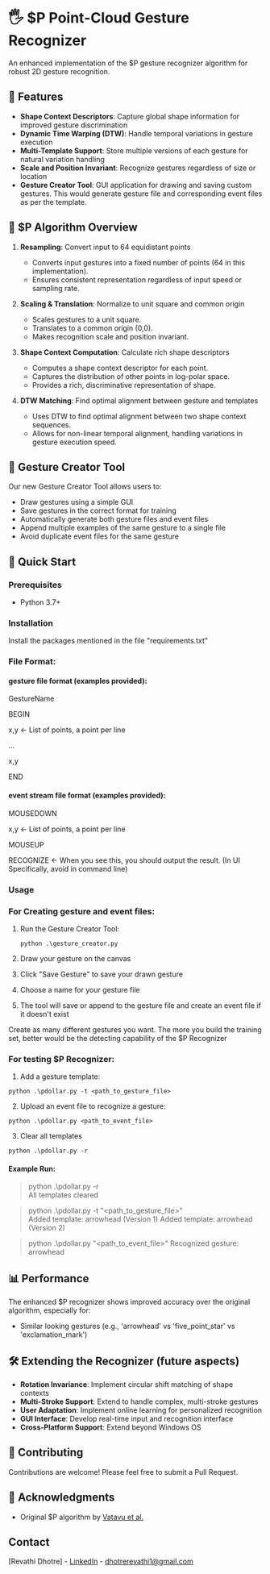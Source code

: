 # 🖐️ $P Point-Cloud Gesture Recognizer
An enhanced implementation of the $P gesture recognizer algorithm for robust 2D gesture recognition.

## 🌟 Features
- **Shape Context Descriptors**: Capture global shape information for improved gesture discrimination
- **Dynamic Time Warping (DTW)**: Handle temporal variations in gesture execution
- **Multi-Template Support**: Store multiple versions of each gesture for natural variation handling
- **Scale and Position Invariant**: Recognize gestures regardless of size or location
- **Gesture Creator Tool**: GUI application for drawing and saving custom gestures. This would generate gesture file and corresponding event files as per the template.
  
## 🧠 $P Algorithm Overview
1. **Resampling**: Convert input to 64 equidistant points
   - Converts input gestures into a fixed number of points (64 in this implementation).
   - Ensures consistent representation regardless of input speed or sampling rate.
     
2. **Scaling & Translation**: Normalize to unit square and common origin
   - Scales gestures to a unit square.
   - Translates to a common origin (0,0).
   - Makes recognition scale and position invariant.
     
3. **Shape Context Computation**: Calculate rich shape descriptors
   - Computes a shape context descriptor for each point.
   - Captures the distribution of other points in log-polar space.
   - Provides a rich, discriminative representation of shape.
     
4. **DTW Matching**: Find optimal alignment between gesture and templates
   - Uses DTW to find optimal alignment between two shape context sequences.
   - Allows for non-linear temporal alignment, handling variations in gesture execution speed.


## 🎨 Gesture Creator Tool

Our new Gesture Creator Tool allows users to:

- Draw gestures using a simple GUI
- Save gestures in the correct format for training
- Automatically generate both gesture files and event files
- Append multiple examples of the same gesture to a single file
- Avoid duplicate event files for the same gesture


## 🚀 Quick Start
### Prerequisites
- Python 3.7+

### Installation
Install the packages mentioned in the file "requirements.txt"

### File Format:
#### gesture file format (examples provided):
GestureName

BEGIN

x,y <- List of points, a point per line

…

x,y

END



#### event stream file format (examples provided):

MOUSEDOWN

x,y <- List of points, a point per line

MOUSEUP

RECOGNIZE <- When you see this, you should output the result. (In UI Specifically, avoid in command line)


### Usage

### For Creating gesture and event files:
1. Run the Gesture Creator Tool:
   ```
   python .\gesture_creator.py
   ```
2. Draw your gesture on the canvas

3. Click "Save Gesture" to save your drawn gesture

4. Choose a name for your gesture file

5. The tool will save or append to the gesture file and create an event file if it doesn't exist

Create as many different gestures you want. The more you build the training set, better would be the detecting capability of the $P Recognizer 


### For testing $P Recognizer:

1. Add a gesture template:
```
python .\pdollar.py -t <path_to_gesture_file>
```

2. Upload an event file to recognize a gesture:
```
python .\pdollar.py <path_to_event_file>
```

3. Clear all templates
```
python .\pdollar.py -r
```


#### Example Run:
> python .\pdollar.py -r                                                                                               
All templates cleared

> python .\pdollar.py -t "<path_to_gesture_file>"     
Added template: arrowhead (Version 1)
Added template: arrowhead (Version 2)

> python .\pdollar.py "<path_to_event_file>"
Recognized gesture: arrowhead


## 📊 Performance
The enhanced $P recognizer shows improved accuracy over the original algorithm, especially for:
- Similar looking gestures (e.g., 'arrowhead' vs 'five_point_star' vs 'exclamation_mark')


## 🛠️ Extending the Recognizer (future aspects)
- **Rotation Invariance**: Implement circular shift matching of shape contexts
- **Multi-Stroke Support**: Extend to handle complex, multi-stroke gestures
- **User Adaptation**: Implement online learning for personalized recognition
- **GUI Interface**: Develop real-time input and recognition interface
- **Cross-Platform Support**: Extend beyond Windows OS


## 🤝 Contributing
Contributions are welcome! Please feel free to submit a Pull Request.


## 🙏 Acknowledgments
- Original $P algorithm by [Vatavu et al.](http://depts.washington.edu/madlab/proj/dollar/pdollar.html)


## Contact
[Revathi Dhotre] - [LinkedIn](https://www.linkedin.com/in/revathi-dhotre/) - dhotrerevathi1@gmail.com
